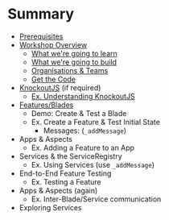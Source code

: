 # Summary

* [Prerequisites](prerequisites.md)
* [Workshop Overview](overview/README.md)
  * [What we're going to learn](overview/learn.md)
  * [What we're going to build](overview/build.md)
  * [Organisations & Teams](overview/teams.md)
  * [Get the Code](overview/code.md)
* [KnockoutJS](knockout/README.md) (if required)
  * [Ex. Understanding KnockoutJS](knockout/exercises.md)
* [Features/Blades](blades/README.md)
  * Demo: Create & Test a Blade
  * Ex. Create a Feature & Test Initial State
    * Messages: (`_addMessage`)
* Apps & Aspects
  * Ex. Adding a Feature to an App
* Services & the ServiceRegistry
  * Ex. Using Services (use `_addMessage`)
* End-to-End Feature Testing
  * Ex. Testing a Feature
* Apps & Aspects (again)
  * Ex. Inter-Blade/Service communication
* Exploring Services

